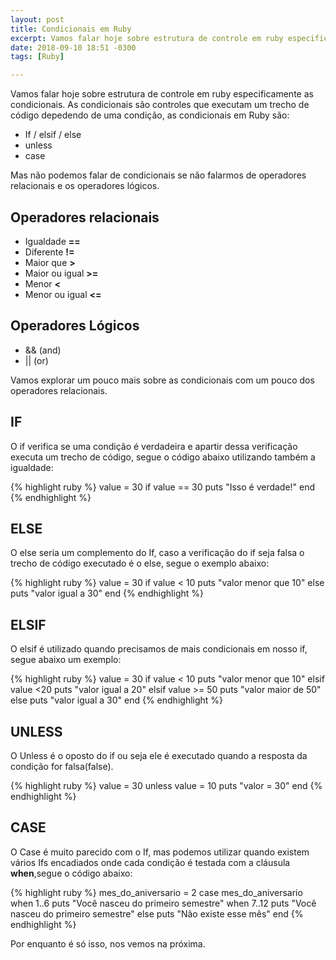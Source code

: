```yaml
---
layout: post
title: Condicionais em Ruby
excerpt: Vamos falar hoje sobre estrutura de controle em ruby especificamente as condicionais. As condicionais são controles que executam um trecho de código depedendo de uma condição, as condicionais em Ruby...
date: 2018-09-10 18:51 -0300
tags: [Ruby]

---
```


Vamos falar hoje sobre estrutura de controle em ruby especificamente as condicionais. As condicionais são controles que executam um trecho de código depedendo de uma condição, as condicionais em Ruby são:

* If / elsif / else
* unless
* case

Mas não podemos falar de condicionais se não falarmos de operadores relacionais e os operadores lógicos.

## Operadores relacionais

* Igualdade **==**
* Diferente **!=**
* Maior que **>**
* Maior ou igual **>=**
* Menor **<**
* Menor ou igual **<=**

## Operadores Lógicos
* && (and) 
* \|\| (or)

Vamos explorar um pouco mais sobre as condicionais com um pouco dos operadores relacionais.

## IF
O if verifica se uma condição é verdadeira e apartir dessa verificação executa um trecho de código, segue o código abaixo utilizando também a igualdade:

{% highlight ruby %}
value = 30
if value == 30
	puts "Isso é verdade!"
end
{% endhighlight %}
## ELSE
O else seria um complemento do If, caso a verificação do if seja falsa o trecho de  código executado é o else, segue o exemplo abaixo:

{% highlight ruby %}
value = 30
if value < 10
	puts "valor menor que 10"
else
	puts "valor igual a 30"	
end
{% endhighlight %}
## ELSIF
O elsif é utilizado quando precisamos de mais condicionais em nosso if, segue abaixo um exemplo:

{% highlight ruby %}
value = 30
if value < 10
 	puts "valor menor que 10"
elsif value <20
	puts "valor igual a 20"
elsif value >= 50
	puts "valor maior de 50"
else
	puts "valor igual a 30"
end
{% endhighlight %}

## UNLESS
O Unless é o oposto do if ou seja ele é executado  quando a resposta da condição for falsa(false).

{% highlight ruby %}
value = 30
unless value = 10
	puts "valor = 30"
end
{% endhighlight %}
## CASE

O Case é muito parecido com o If, mas podemos utilizar quando existem vários Ifs encadiados onde cada condição é testada com a cláusula **when**,segue o código abaixo:

{% highlight ruby %}
mes_do_aniversario = 2
case mes_do_aniversario
when 1..6
	puts "Você nasceu do primeiro semestre"
when 7..12
	puts "Você nasceu do primeiro semestre"
else
 puts "Não existe esse mês"
end
{% endhighlight %}

Por enquanto é só isso, nos vemos na próxima.
